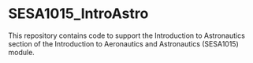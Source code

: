 # SESA1015_IntroAstro
This repository contains code to support the Introduction to Astronautics section of the Introduction to Aeronautics and Astronautics (SESA1015) module.
